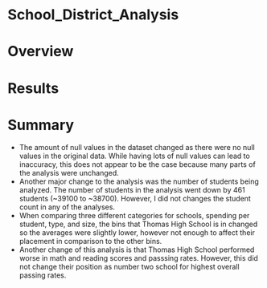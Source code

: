 # School_District_Analysis

# Overview




# Results


# Summary 

- The amount of null values in the dataset changed as there were no null values in the original data. While having lots of null values can lead to inaccuracy, this does not appear to be the case because many parts of the analysis were unchanged.
- Another major change to the analysis was the number of students being analyzed. The number of students in the analysis went down by 461 students (~39100 to ~38700). However, I did not changes the student count in any of the analyses.
- When comparing three different categories for schools, spending per student, type, and size, the bins that Thomas High School is in changed so the averages were slightly lower, however not enough to affect their placement in comparison to the other bins.
- Another change of this analysis is that Thomas High School performed worse in math and reading scores and passsing rates. However, this did not change their position as number two school for highest overall passing rates.








